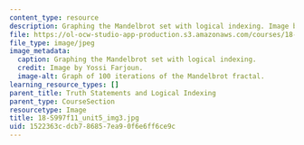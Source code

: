 ```yaml
---
content_type: resource
description: Graphing the Mandelbrot set with logical indexing. Image by Yossi Farjoun.
file: https://ol-ocw-studio-app-production.s3.amazonaws.com/courses/18-s997-introduction-to-matlab-programming-fall-2011/1522363cdcb786857ea90f6e6ff6ce9c_18-S997f11_unit5_img3.jpg
file_type: image/jpeg
image_metadata:
  caption: Graphing the Mandelbrot set with logical indexing.
  credit: Image by Yossi Farjoun.
  image-alt: Graph of 100 iterations of the Mandelbrot fractal.
learning_resource_types: []
parent_title: Truth Statements and Logical Indexing
parent_type: CourseSection
resourcetype: Image
title: 18-S997f11_unit5_img3.jpg
uid: 1522363c-dcb7-8685-7ea9-0f6e6ff6ce9c
---
```


